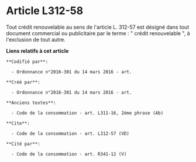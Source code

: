 # Article L312-58

Tout crédit renouvelable au sens de l'article L. 312-57 est désigné dans tout document commercial ou publicitaire par le
terme : " crédit renouvelable ", à l'exclusion de tout autre.

**Liens relatifs à cet article**

	**Codifié par**:

	  - Ordonnance n°2016-301 du 14 mars 2016 - art.

	**Créé par**:

	  - Ordonnance n°2016-301 du 14 mars 2016 - art.

	**Anciens textes**:

	  - Code de la consommation - art. L311-16, 2ème phrase (Ab)

	**Cite**:

	  - Code de la consommation - art. L312-57 (VD)

	**Cité par**:

	  - Code de la consommation - art. R341-12 (V)
